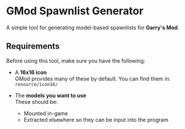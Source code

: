 # GMod Spawnlist Generator

A simple tool for generating model-based spawnlists for **Garry's Mod**.

## Requirements

Before using this tool, make sure you have the following:

- A **16x16 icon**  
  GMod provides many of these by default. You can find them in:  
  `resource/icon16/`

- The **models you want to use**  
  These should be:
  - Mounted in-game  
  - Extracted elsewhere so they can be input into the program

